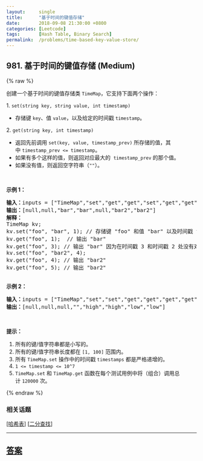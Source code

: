 ```yaml
---
layout:     single
title:      "基于时间的键值存储"
date:       2018-09-08 21:30:00 +0800
categories: [Leetcode]
tags:       [Hash Table, Binary Search]
permalink:  /problems/time-based-key-value-store/
---
```


## 981. 基于时间的键值存储 (Medium)

{% raw %}

<p>创建一个基于时间的键值存储类&nbsp;<code>TimeMap</code>，它支持下面两个操作：</p>

<p>1. <code>set(string key, string value, int timestamp)</code></p>

<ul>
	<li>存储键&nbsp;<code>key</code>、值&nbsp;<code>value</code>，以及给定的时间戳&nbsp;<code>timestamp</code>。</li>
</ul>

<p>2. <code>get(string key, int timestamp)</code></p>

<ul>
	<li>返回先前调用&nbsp;<code>set(key, value, timestamp_prev)</code>&nbsp;所存储的值，其中&nbsp;<code>timestamp_prev &lt;= timestamp</code>。</li>
	<li>如果有多个这样的值，则返回对应最大的&nbsp;&nbsp;<code>timestamp_prev</code>&nbsp;的那个值。</li>
	<li>如果没有值，则返回空字符串（<code>&quot;&quot;</code>）。</li>
</ul>

<p>&nbsp;</p>

<p><strong>示例 1：</strong></p>

<pre><strong>输入：</strong>inputs = [&quot;TimeMap&quot;,&quot;set&quot;,&quot;get&quot;,&quot;get&quot;,&quot;set&quot;,&quot;get&quot;,&quot;get&quot;], inputs = [[],[&quot;foo&quot;,&quot;bar&quot;,1],[&quot;foo&quot;,1],[&quot;foo&quot;,3],[&quot;foo&quot;,&quot;bar2&quot;,4],[&quot;foo&quot;,4],[&quot;foo&quot;,5]]
<strong>输出：</strong>[null,null,&quot;bar&quot;,&quot;bar&quot;,null,&quot;bar2&quot;,&quot;bar2&quot;]
<strong>解释：</strong>&nbsp; 
TimeMap kv; &nbsp; 
kv.set(&quot;foo&quot;, &quot;bar&quot;, 1); // 存储键 &quot;foo&quot; 和值 &quot;bar&quot; 以及时间戳 timestamp = 1 &nbsp; 
kv.get(&quot;foo&quot;, 1);  // 输出 &quot;bar&quot; &nbsp; 
kv.get(&quot;foo&quot;, 3); // 输出 &quot;bar&quot; 因为在时间戳 3 和时间戳 2 处没有对应 &quot;foo&quot; 的值，所以唯一的值位于时间戳 1 处（即 &quot;bar&quot;） &nbsp; 
kv.set(&quot;foo&quot;, &quot;bar2&quot;, 4); &nbsp; 
kv.get(&quot;foo&quot;, 4); // 输出 &quot;bar2&quot; &nbsp; 
kv.get(&quot;foo&quot;, 5); // 输出 &quot;bar2&quot; &nbsp; 

</pre>

<p><strong>示例 2：</strong></p>

<pre><strong>输入：</strong>inputs = [&quot;TimeMap&quot;,&quot;set&quot;,&quot;set&quot;,&quot;get&quot;,&quot;get&quot;,&quot;get&quot;,&quot;get&quot;,&quot;get&quot;], inputs = [[],[&quot;love&quot;,&quot;high&quot;,10],[&quot;love&quot;,&quot;low&quot;,20],[&quot;love&quot;,5],[&quot;love&quot;,10],[&quot;love&quot;,15],[&quot;love&quot;,20],[&quot;love&quot;,25]]
<strong>输出：</strong>[null,null,null,&quot;&quot;,&quot;high&quot;,&quot;high&quot;,&quot;low&quot;,&quot;low&quot;]
</pre>

<p>&nbsp;</p>

<p><strong>提示：</strong></p>

<ol>
	<li>所有的键/值字符串都是小写的。</li>
	<li>所有的键/值字符串长度都在&nbsp;<code>[1, 100]</code>&nbsp;范围内。</li>
	<li>所有&nbsp;<code>TimeMap.set</code>&nbsp;操作中的时间戳&nbsp;<code>timestamps</code> 都是严格递增的。</li>
	<li><code>1 &lt;= timestamp &lt;= 10^7</code></li>
	<li><code>TimeMap.set</code> 和&nbsp;<code>TimeMap.get</code>&nbsp;函数在每个测试用例中将（组合）调用总计&nbsp;<code>120000</code> 次。</li>
</ol>

{% endraw %}

### 相关话题
  [[哈希表](https://github.com/openset/leetcode/tree/master/tag/hash-table/README.md)]
  [[二分查找](https://github.com/openset/leetcode/tree/master/tag/binary-search/README.md)]

---

## [答案](https://github.com/openset/leetcode/tree/master/problems/time-based-key-value-store)
